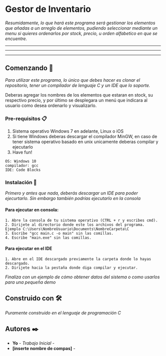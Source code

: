 # Gestor de Inventario

_Resumidamente, lo que hará este programa será gestionar los elementos que añadas a un arreglo de elementos, pudiendo seleccionar mediante un menu si quieres ordenarlos por stock, precio, u orden alfabetico en que se encuentre._

***
---
___

## Comenzando 🚀

_Para utilizar este programa, lo único que debes hacer es clonar el repositorio, tener un compilador de lenguaje C y un IDE que lo soporte._

Deberas agregar los nombres de los elementos que estaran en stock, su respectivo precio, y por último se desplegara un menú que indicara al usuario como desea ordenarlo y visualizarlo.


### Pre-requisitos 📋

1. Sistema operativo Windows 7 en adelante, Linux o iOS
2. Si tiene Windows deberas descargar el compilador MinGW, en caso de tener sistema operativo basado en unix unicamente deberas compilar y ejecutarlo
3. Have fun!

```
OS: Windows 10
compilador: gcc
IDE: Code Blocks
```

### Instalación 🔧

_Primero y antes que nada, deberás descargar un IDE para poder ejecurtarlo. Sin embargo también podrías ejecutarlo en la consola_

#### Para ejecutar en consola: 

```
1. Abre la consola de tu sistema operativo (CTRL + r y escribes cmd).
2. Dirijete al directorio donde este los archivos del programa. Ejemplo C:\Users\NombreUsuario\Documents\NombreCarpeta\C 
3. Escribe "gcc main.c -o main" sin las comillas.
4. Escribe "main.exe" sin las comillas.
```

#### Para ejecutar en el IDE

```
1. Abre en el IDE descargado previamente la carpeta donde lo hayas descargado.
2. Dirijete hacia la pestaña donde diga compilar y ejecutar.
```

_Finaliza con un ejemplo de cómo obtener datos del sistema o como usarlos para una pequeña demo_


## Construido con 🛠️

_Puramente construido en el lenguaje de programación C_


## Autores ✒️


* **Yo** - *Trabajo Inicial* - 
* **[inserte nombre de compas]** - 



